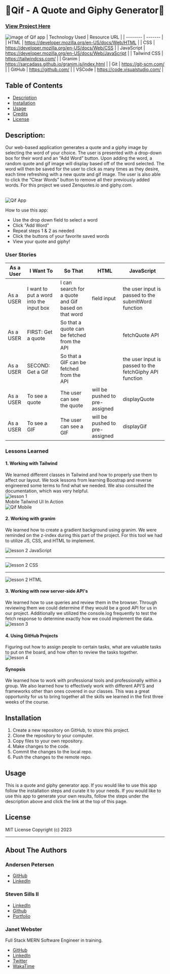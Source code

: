 # 🌈Qif - A Quote and Giphy Generator🌈
### [View Project Here](https://apixa25.github.io/Qif-Generator/ "Qif - A Quote and Giphy Generator")<br />
![image of Qif app](assets/img/projectimage.png "image of Qif app")
| Technology Used    | Resource URL |
| --------  | ------- |
| HTML      | https://developer.mozilla.org/en-US/docs/Web/HTML |
| CSS       | https://developer.mozilla.org/en-US/docs/Web/CSS |
| JavaScript | https://developer.mozilla.org/en-US/docs/Web/JavaScript |
| Tailwind CSS | https://tailwindcss.com/ |
| Granim | https://sarcadass.github.io/granim.js/index.html |
| Git       | https://git-scm.com/ |
| GitHub     | https://github.com/ |
| VSCode    | https://code.visualstudio.com/ |


## Table of Contents

* [Description](#description)
* [Installation](#installation)
* [Usage](#usage)
* [Credits](#credits)
* [License](#license)

## Description:
Our web-based application generates a quote and a giphy image by selecting the word of your choice. The user is presented with a drop-down box for their word and an “Add Word” button. Upon adding the word, a random quote and gif image will display based off of the word selected. The word will then be saved for the user to click as many times as they desire, each time refreshing with a new quote and gif image. The user is also able to click the “Clear Words” button to remove all their previously added words. For this project we used Zenquotes.io and giphy.com.<br />
<br />

![Qif App](assets/img/Qif-in-action-2.gif)

How to use this app:

* Use the drop down field to select a word
* Click "Add Word"
* Repeat steps 1 & 2 as needed
* Click the buttons of your favorite saved words
* View your quote and giphy!

### User Stories
| As a User    | I Want To |     So That     | HTML  | JavaScript |
| --------  | ------- | ---------  | ---------| ----- |
| As a USER | I want to put a word into the input box | I can search for a quote and Gif based on that word | field input | the user input is passed to the submitWord function |
| As a USER | FIRST: Get a quote | So that a quote can be fetched from the API |  | fetchQuote API |
| As a USER | SECOND: Get a Gif | So that a GIF can be fetched from the API |  | the user input is passed to the  fetchGiphy API function |
| As a USER | To see a quote | The user can see the quote | will be pushed to pre-assigned <div> | displayQuote |
| As a USER | To see a GIF | The user can see a GIF | will be pushed to pre-assigned <div> | displayGif |


### Lessons Learned

#### 1. Working with Tailwind
We learned different classes in Tailwind and how to properly use them to affect our layout. We took lessons from learning Boostrap and reverse engineered some terms to find what we needed. We also consulted the documentation, which was very helpful.
<br />
![lesson 1](assets/img/lesson1.png)
<br />
Mobile Tailwind UI In Action
<br />
![Qif Mobile](assets/img/Granim-changing-size.gif)
#### 2. Working with granim
We learned how to create a gradient background using granim. We were reminded on the z-index during this part of the project. For this tool we had to utilize JS, CSS, and HTML to implement.
<br />

![lesson 2 JavaScript](assets/img/lesson2a.png)
<hr />

![lesson 2 CSS](assets/img/lesson2b.png)
<hr />

![lesson 2 HTML](assets/img/lesson2c.png)

#### 3. Working with new server-side API's
We learned how to use queries and review them in the browser. Through reviewing them we could determine if they would be a good API for us in our project. Additionally we utilized the console.log frequently to test the fetch response to determine exactly how we could implement the data.
<br />
![lesson 3](assets/img/lesson3.png)

#### 4. Using GitHub Projects
Figuring out how to assign people to certain tasks, what are valuable tasks to put on the board, and how often to review the tasks together.
<br />
![lesson 4](assets/img/lesson4.png)

#### Synopsis
We learned how to work with professional tools and professionally within a group. We also learned how to effectively work with different API'S and frameworks other than ones covered in our classes. This was a great opportunity for us to bring together all the skills we learned in the first three weeks of the course.

## Installation

1. Create a new repository on GitHub, to store this project.
2. Clone the repository to your computer.
3. Copy files to your own repository.
4. Make changes to the code.
5. Commit the changes to the local repo.
6. Push the changes to the remote repo.

## Usage

This is a quote and giphy generator app. If you would like to use this app follow the installation steps and curate it to your needs. If you would like to use this app to generate your own results, follow the steps under the description above and click the link at the top of this page.

## License

MIT License
Copyright (c) 2023

<hr />

## About The Authors
### Andersen Petersen

- [GitHub](https://github.com/Antedbell20)
- [LinkedIn](https://www.linkedin.com/in/andi-petersen-60016b187/)

### Steven Sills II

- [LinkedIn](https://www.linkedin.com/in/steven-sills-ii-90781b53/)
- [Github](https://github.com/Apixa25)
- [Portfolio](https://apixa25.github.io/steven-sills-portfolio/)


### Janet Webster
Full Stack MERN Software Engineer in training.

- [GitHub](https://github.com/TwixmixyJanet/)
- [LinkedIn](https://www.linkedin.com/in/twixmixy/)
- [Twitter](https://twitter.com/Twixmixy)
- [WakaTime](https://wakatime.com/@Twixmixy)